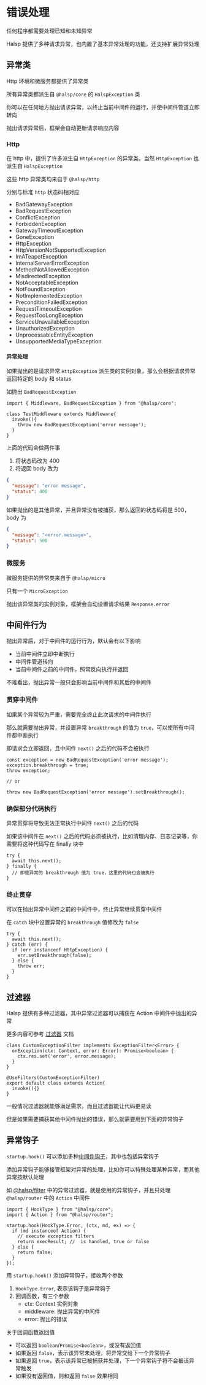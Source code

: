 # 错误处理

任何程序都需要处理已知和未知异常

Halsp 提供了多种请求异常，也内置了基本异常处理的功能，还支持扩展异常处理

## 异常类

Http 环境和微服务都提供了异常类

所有异常类都派生自 `@halsp/core` 的 `HalspException` 类

你可以在任何地方抛出请求异常，以终止当前中间件的运行，并使中间件管道立即转向

抛出请求异常后，框架会自动更新请求响应内容

### Http

在 http 中，提供了许多派生自 `HttpException` 的异常类，当然 `HttpException` 也派生自 `HalspException`

这些 http 异常类均来自于 `@halsp/http`

分别与标准 `http` 状态码相对应

- BadGatewayException
- BadRequestException
- ConflictException
- ForbiddenException
- GatewayTimeoutException
- GoneException
- HttpException
- HttpVersionNotSupportedException
- ImATeapotException
- InternalServerErrorException
- MethodNotAllowedException
- MisdirectedException
- NotAcceptableException
- NotFoundException
- NotImplementedException
- PreconditionFailedException
- RequestTimeoutException
- RequestTooLongException
- ServiceUnavailableException
- UnauthorizedException
- UnprocessableEntityException
- UnsupportedMediaTypeException

#### 异常处理

如果抛出的是请求异常 `HttpException` 派生类的实例对象，那么会根据请求异常返回特定的 body 和 status

如抛出 `BadRequestException`

```TS
import { Middleware, BadRequestException } from "@halsp/core";

class TestMiddleware extends Middleware{
  invoke(){
    throw new BadRequestException('error message');
  }
}
```

上面的代码会做两件事

1. 将状态码改为 400
2. 将返回 body 改为

```json
{
  "message": "error message",
  "status": 400
}
```

如果抛出的是其他异常，并且异常没有被捕获，那么返回的状态码将是 500，body 为

```json
{
  "message": "<error.message>",
  "status": 500
}
```

### 微服务

微服务提供的异常类来自于 `@halsp/micro`

只有一个 `MicroException`

抛出该异常类的实例对象，框架会自动设置请求结果 `Response.error`

## 中间件行为

抛出异常后，对于中间件的运行行为，默认会有以下影响

- 当前中间件立即中断执行
- 中间件管道转向
- 当前中间件之前的中间件，照常反向执行并返回

不难看出，抛出异常一般只会影响当前中间件和其后的中间件

### 贯穿中间件

如果某个异常较为严重，需要完全终止此次请求的中间件执行

那么就需要抛出异常，并设置异常 `breakthrough` 的值为 `true`，可以使所有中间件都中断执行

即请求会立即返回，且中间件 `next()` 之后的代码不会被执行

```TS
const exception = new BadRequestException('error message');
exception.breakthrough = true;
throw exception;

// or

throw new BadRequestException('error message').setBreakthrough();
```

### 确保部分代码执行

异常贯穿将导致无法正常执行中间件 `next()` 之后的代码

如果该中间件在 `next()` 之后的代码必须被执行，比如清理内存、日志记录等，你需要将这种代码写在 finally 块中

```TS
try {
  await this.next();
} finally {
  // 即使异常的 breakthrough 值为 true，这里的代码也会被执行
}
```

### 终止贯穿

可以在抛出异常中间件之前的中间件中，终止异常继续贯穿中间件

在 `catch` 块中设置异常的 `breakthrough` 值修改为 `false`

```TS
try {
  await this.next();
} catch (err) {
  if (err instanceof HttpException) {
    err.setBreakthrough(false);
  } else {
    throw err;
  }
}
```

## 过滤器

Halsp 提供有多种过滤器，其中异常过滤器可以捕获在 Action 中间件中抛出的异常

更多内容可参考 [过滤器](./filter) 文档

```TS
class CustomExceptionFilter implements ExceptionFilter<Error> {
  onException(ctx: Context, error: Error): Promise<boolean> {
    ctx.res.set('error', error.message);
  }
}

@UseFilters(CustomExceptionFilter)
export default class extends Action{
  invoke(){}
}
```

一般情况过滤器就能够满足需求，而且过滤器能让代码更易读

但是如果需要捕获其他中间件抛出的错误，那么就需要用到下面的异常钩子

## 异常钩子

`startup.hook()` 可以添加多种[中间件钩子](./middleware.html#中间件钩子)，其中也包括异常钩子

添加异常钩子能够接管框架对异常的处理，比如你可以特殊处理某种异常，而其他异常按默认处理

如 [@halsp/filter](./filter) 中的异常过滤器，就是使用的异常钩子，并且只处理 `@halsp/router` 中的 `Action` 中间件

```TS
import { HookType } from "@halsp/core";
import { Action } from "@halsp/router";

startup.hook(HookType.Error, (ctx, md, ex) => {
  if (md instanceof Action) {
    // execute exception filters
    return execResult; //  is handled, true or false
  } else {
    return false;
  }
});
```

用 `startup.hook()` 添加异常钩子，接收两个参数

1. `HookType.Error`, 表示该钩子是异常钩子
2. 回调函数，有三个参数
   - ctx: Context 实例对象
   - middleware: 抛出异常的中间件
   - error: 抛出的错误

关于回调函数返回值

- 可以返回 `boolean`/`Promise<boolean>`，或没有返回值
- 如果返回 `false`，表示该异常未处理，将异常交给下一个异常钩子
- 如果返回 `true`，表示该异常已被捕获并处理，下一个异常钩子将不会被该异常触发
- 如果没有返回值，则和返回 `false` 效果相同
